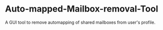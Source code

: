 # Auto-mapped-Mailbox-removal-Tool
A GUI tool to remove automapping of shared mailboxes from user's profile. 
